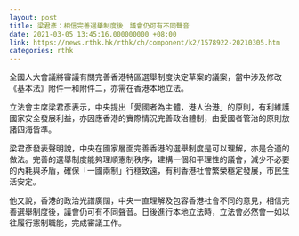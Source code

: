 ```yaml
---
layout: post
title: 梁君彥：相信完善選舉制度後　議會仍可有不同聲音
date: 2021-03-05 13:45:16.000000000 +08:00
link: https://news.rthk.hk/rthk/ch/component/k2/1578922-20210305.htm
categories: rthk
---
```


全國人大會議將審議有關完善香港特區選舉制度決定草案的議案，當中涉及修改《基本法》附件一和附件二，亦需在香港本地立法。

立法會主席梁君彥表示，中央提出「愛國者為主體，港人治港」的原則，有利維護國家安全發展利益，亦因應香港的實際情況完善政治體制，由愛國者管治的原則放諸四海皆準。

梁君彥發表聲明說，中央在國家層面完善香港的選舉制度是可以理解，亦是合適的做法。完善的選舉制度能夠理順憲制秩序，建構一個和平理性的議會，減少不必要的內耗與矛盾，確保「一國兩制」行穩致遠，有利香港社會繁榮穩定發展，市民生活安定。

他又說，香港的政治光譜廣闊，中央一直理解及包容香港社會不同的意見，相信完善選舉制度後，議會仍可有不同聲音。日後進行本地立法時，立法會必然會一如以往履行憲制職能，完成審議工作。
